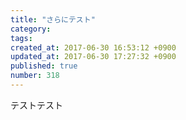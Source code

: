```yaml
---
title: "さらにテスト"
category: 
tags: 
created_at: 2017-06-30 16:53:12 +0900
updated_at: 2017-06-30 17:27:32 +0900
published: true
number: 318
---
```


テストテスト
